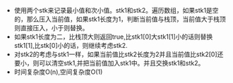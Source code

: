 + 使用两个stk来记录最小值和次小值。stk1和stk2。遍历数组，如果stk1是空的，那么压入当前值，如果stk1长度为1，判断当前值与栈顶，当前值大于栈顶则直接压入，小于则替换。
+ 如果stk1长度为二，比栈顶大则返回true,比stk1[0]大stk1[1]小的话则替换stk1[1],比stk[0]小的话，则继续考虑stk2.
+ 对stk2的考虑与stk1一样，如果当前值比stk2长度为2并且当前值比stk2[0]还要小，则可以清空stk1,并把当前值加入stk1中。并且交换stk1和stk2。
+ 时间复杂度O(n),空间复杂度O(1)
